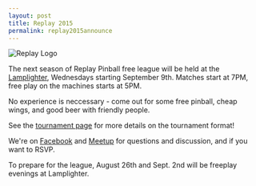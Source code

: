 ```yaml
---
layout: post
title: Replay 2015
permalink: replay2015announce
---
```


![Replay Logo]({{site.url}}/assets/ReplaySmall.png)

The next season of Replay Pinball free league will be held at the [Lamplighter](http://donnellygroup.ca/the-lamplighter), Wednesdays starting September 9th. Matches start at 7PM, free play on the machines starts at 5PM. 

No experience is neccessary - come out for some free pinball, cheap wings, and good beer with friendly people. 

See the [tournament page]({{site.url}}/leagues/replay2015/) for more details on the tournament format!

We're on [Facebook](https://www.facebook.com/events/1698227503743219/) and [Meetup](http://www.meetup.com/Replay-Pinball-League/) for questions and discussion, and if you want to RSVP. 

To prepare for the league, August 26th and Sept. 2nd will be freeplay evenings at Lamplighter.

